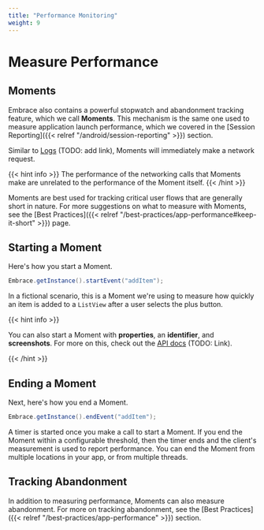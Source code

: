 ```yaml
---
title: "Performance Monitoring"
weight: 9
---
```


# Measure Performance

## Moments

Embrace also contains a powerful stopwatch and abandonment tracking feature, which we call **Moments**.
This mechanism is the same one used to measure application launch performance, which we covered in the [Session Reporting]({{< relref "/android/session-reporting" >}}) section.

Similar to [Logs]() (TODO: add link), Moments will immediately make a network request.

{{< hint info >}}
The performance of the networking calls that Moments make are unrelated to the performance of the Moment itself.
{{< /hint >}}

Moments are best used for tracking critical user flows that are generally short in nature.
For more suggestions on what to measure with Moments, see the [Best Practices]({{< relref "/best-practices/app-performance#keep-it-short" >}}) page.

## Starting a Moment

Here's how you start a Moment.

```java
Embrace.getInstance().startEvent("addItem");
```

In a fictional scenario, this is a Moment we're using to measure how quickly an item is added to a `ListView` after a user selects the plus button.

{{< hint info >}}

You can also start a Moment with **properties**, an **identifier**, and **screenshots**.
For more on this, check out the [API docs]() (TODO: Link).

{{< /hint >}}

## Ending a Moment

Next, here's how you end a Moment.

```java
Embrace.getInstance().endEvent("addItem");
```

A timer is started once you make a call to start a Moment.
If you end the Moment within a configurable threshold, then the timer ends and the client's measurement is used to report performance.
You can end the Moment from multiple locations in your app, or from multiple threads. 

## Tracking Abandonment

In addition to measuring performance, Moments can also measure abandonment.
For more on tracking abandonment, see the [Best Practices]({{< relref "/best-practices/app-performance" >}}) section.
